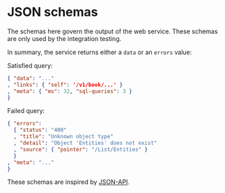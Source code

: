 # JSON schemas

The schemas here govern the output of the web service.  These schemas are only used by the integration testing.

In summary, the service returns either a `data` or an `errors` value:

Satisfied query:
```json
{ "data": "..."
, "links": { "self": '/v1/book/...' }
, "meta": { "ms": 32, "sql-queries": 3 }
}
```

Failed query:
```json
{ "errors":
  { "status": "400"
  , "title": "Unknown object type"
  , "detail": "Object 'Entities' does not exist"
  , "source": { "pointer": "/List/Entities" }
  }
, "meta": "..."
}
```

These schemas are inspired by [JSON-API](http://jsonapi.org/).
